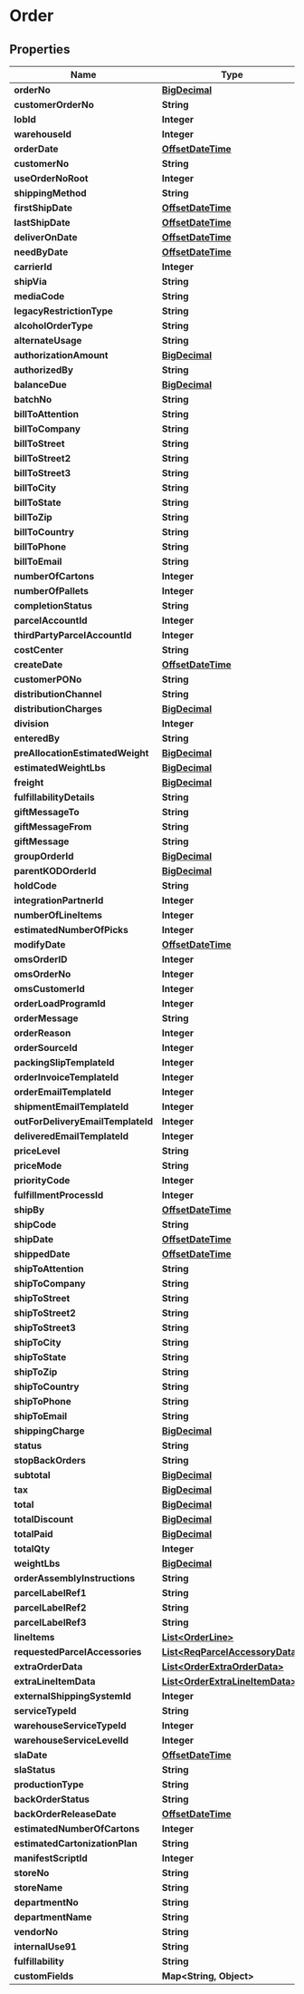 
# Order

## Properties
Name | Type | Description | Notes
------------ | ------------- | ------------- | -------------
**orderNo** | [**BigDecimal**](BigDecimal.md) |  |  [optional]
**customerOrderNo** | **String** |  |  [optional]
**lobId** | **Integer** |  | 
**warehouseId** | **Integer** |  | 
**orderDate** | [**OffsetDateTime**](OffsetDateTime.md) |  |  [optional]
**customerNo** | **String** |  |  [optional]
**useOrderNoRoot** | **Integer** |  |  [optional]
**shippingMethod** | **String** |  |  [optional]
**firstShipDate** | [**OffsetDateTime**](OffsetDateTime.md) |  |  [optional]
**lastShipDate** | [**OffsetDateTime**](OffsetDateTime.md) |  |  [optional]
**deliverOnDate** | [**OffsetDateTime**](OffsetDateTime.md) |  |  [optional]
**needByDate** | [**OffsetDateTime**](OffsetDateTime.md) |  |  [optional]
**carrierId** | **Integer** |  |  [optional]
**shipVia** | **String** |  |  [optional]
**mediaCode** | **String** |  |  [optional]
**legacyRestrictionType** | **String** |  |  [optional]
**alcoholOrderType** | **String** |  |  [optional]
**alternateUsage** | **String** |  |  [optional]
**authorizationAmount** | [**BigDecimal**](BigDecimal.md) |  |  [optional]
**authorizedBy** | **String** |  |  [optional]
**balanceDue** | [**BigDecimal**](BigDecimal.md) |  |  [optional]
**batchNo** | **String** |  |  [optional]
**billToAttention** | **String** |  |  [optional]
**billToCompany** | **String** |  |  [optional]
**billToStreet** | **String** |  |  [optional]
**billToStreet2** | **String** |  |  [optional]
**billToStreet3** | **String** |  |  [optional]
**billToCity** | **String** |  |  [optional]
**billToState** | **String** |  |  [optional]
**billToZip** | **String** |  |  [optional]
**billToCountry** | **String** |  |  [optional]
**billToPhone** | **String** |  |  [optional]
**billToEmail** | **String** |  |  [optional]
**numberOfCartons** | **Integer** |  |  [optional]
**numberOfPallets** | **Integer** |  |  [optional]
**completionStatus** | **String** |  |  [optional]
**parcelAccountId** | **Integer** |  |  [optional]
**thirdPartyParcelAccountId** | **Integer** |  |  [optional]
**costCenter** | **String** |  |  [optional]
**createDate** | [**OffsetDateTime**](OffsetDateTime.md) |  |  [optional]
**customerPONo** | **String** |  |  [optional]
**distributionChannel** | **String** |  |  [optional]
**distributionCharges** | [**BigDecimal**](BigDecimal.md) |  |  [optional]
**division** | **Integer** |  |  [optional]
**enteredBy** | **String** |  |  [optional]
**preAllocationEstimatedWeight** | [**BigDecimal**](BigDecimal.md) |  |  [optional]
**estimatedWeightLbs** | [**BigDecimal**](BigDecimal.md) |  |  [optional]
**freight** | [**BigDecimal**](BigDecimal.md) |  |  [optional]
**fulfillabilityDetails** | **String** |  |  [optional]
**giftMessageTo** | **String** |  |  [optional]
**giftMessageFrom** | **String** |  |  [optional]
**giftMessage** | **String** |  |  [optional]
**groupOrderId** | [**BigDecimal**](BigDecimal.md) |  |  [optional]
**parentKODOrderId** | [**BigDecimal**](BigDecimal.md) |  |  [optional]
**holdCode** | **String** |  |  [optional]
**integrationPartnerId** | **Integer** |  |  [optional]
**numberOfLineItems** | **Integer** |  |  [optional]
**estimatedNumberOfPicks** | **Integer** |  |  [optional]
**modifyDate** | [**OffsetDateTime**](OffsetDateTime.md) |  |  [optional]
**omsOrderID** | **Integer** |  |  [optional]
**omsOrderNo** | **Integer** |  |  [optional]
**omsCustomerId** | **Integer** |  |  [optional]
**orderLoadProgramId** | **Integer** |  |  [optional]
**orderMessage** | **String** |  |  [optional]
**orderReason** | **Integer** |  |  [optional]
**orderSourceId** | **Integer** |  |  [optional]
**packingSlipTemplateId** | **Integer** |  |  [optional]
**orderInvoiceTemplateId** | **Integer** |  |  [optional]
**orderEmailTemplateId** | **Integer** |  |  [optional]
**shipmentEmailTemplateId** | **Integer** |  |  [optional]
**outForDeliveryEmailTemplateId** | **Integer** |  |  [optional]
**deliveredEmailTemplateId** | **Integer** |  |  [optional]
**priceLevel** | **String** |  |  [optional]
**priceMode** | **String** |  |  [optional]
**priorityCode** | **Integer** |  |  [optional]
**fulfillmentProcessId** | **Integer** |  |  [optional]
**shipBy** | [**OffsetDateTime**](OffsetDateTime.md) |  |  [optional]
**shipCode** | **String** |  |  [optional]
**shipDate** | [**OffsetDateTime**](OffsetDateTime.md) |  |  [optional]
**shippedDate** | [**OffsetDateTime**](OffsetDateTime.md) |  |  [optional]
**shipToAttention** | **String** |  |  [optional]
**shipToCompany** | **String** |  |  [optional]
**shipToStreet** | **String** |  |  [optional]
**shipToStreet2** | **String** |  |  [optional]
**shipToStreet3** | **String** |  |  [optional]
**shipToCity** | **String** |  |  [optional]
**shipToState** | **String** |  |  [optional]
**shipToZip** | **String** |  |  [optional]
**shipToCountry** | **String** |  |  [optional]
**shipToPhone** | **String** |  |  [optional]
**shipToEmail** | **String** |  |  [optional]
**shippingCharge** | [**BigDecimal**](BigDecimal.md) |  |  [optional]
**status** | **String** |  |  [optional]
**stopBackOrders** | **String** |  |  [optional]
**subtotal** | [**BigDecimal**](BigDecimal.md) |  |  [optional]
**tax** | [**BigDecimal**](BigDecimal.md) |  |  [optional]
**total** | [**BigDecimal**](BigDecimal.md) |  |  [optional]
**totalDiscount** | [**BigDecimal**](BigDecimal.md) |  |  [optional]
**totalPaid** | [**BigDecimal**](BigDecimal.md) |  |  [optional]
**totalQty** | **Integer** |  |  [optional]
**weightLbs** | [**BigDecimal**](BigDecimal.md) |  |  [optional]
**orderAssemblyInstructions** | **String** |  |  [optional]
**parcelLabelRef1** | **String** |  |  [optional]
**parcelLabelRef2** | **String** |  |  [optional]
**parcelLabelRef3** | **String** |  |  [optional]
**lineItems** | [**List&lt;OrderLine&gt;**](OrderLine.md) |  | 
**requestedParcelAccessories** | [**List&lt;ReqParcelAccessoryData&gt;**](ReqParcelAccessoryData.md) |  |  [optional]
**extraOrderData** | [**List&lt;OrderExtraOrderData&gt;**](OrderExtraOrderData.md) |  |  [optional]
**extraLineItemData** | [**List&lt;OrderExtraLineItemData&gt;**](OrderExtraLineItemData.md) |  |  [optional]
**externalShippingSystemId** | **Integer** |  |  [optional]
**serviceTypeId** | **String** |  |  [optional]
**warehouseServiceTypeId** | **Integer** |  |  [optional]
**warehouseServiceLevelId** | **Integer** |  |  [optional]
**slaDate** | [**OffsetDateTime**](OffsetDateTime.md) |  |  [optional]
**slaStatus** | **String** |  |  [optional]
**productionType** | **String** |  |  [optional]
**backOrderStatus** | **String** |  |  [optional]
**backOrderReleaseDate** | [**OffsetDateTime**](OffsetDateTime.md) |  |  [optional]
**estimatedNumberOfCartons** | **Integer** |  |  [optional]
**estimatedCartonizationPlan** | **String** |  |  [optional]
**manifestScriptId** | **Integer** |  |  [optional]
**storeNo** | **String** |  |  [optional]
**storeName** | **String** |  |  [optional]
**departmentNo** | **String** |  |  [optional]
**departmentName** | **String** |  |  [optional]
**vendorNo** | **String** |  |  [optional]
**internalUse91** | **String** |  |  [optional]
**fulfillability** | **String** |  |  [optional]
**customFields** | **Map&lt;String, Object&gt;** |  |  [optional]



